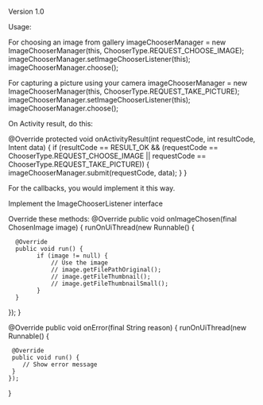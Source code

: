 Version 1.0

Usage:

For choosing an image from gallery
imageChooserManager = new ImageChooserManager(this, ChooserType.REQUEST_CHOOSE_IMAGE);
imageChooserManager.setImageChooserListener(this);
imageChooserManager.choose();

For capturing a picture using your camera
imageChooserManager = new ImageChooserManager(this, ChooserType.REQUEST_TAKE_PICTURE);
imageChooserManager.setImageChooserListener(this);
imageChooserManager.choose();

On Activity result, do this:

@Override
protected void onActivityResult(int requestCode, int resultCode, Intent data) {
    if (resultCode == RESULT_OK
                && (requestCode == ChooserType.REQUEST_CHOOSE_IMAGE || requestCode == ChooserType.REQUEST_TAKE_PICTURE)) {
        imageChooserManager.submit(requestCode, data);
    }
}

For the callbacks, you would implement it this way.

Implement the ImageChooserListener interface

Override these methods:
@Override
public void onImageChosen(final ChosenImage image) {
   runOnUiThread(new Runnable() {

      @Override
      public void run() {
        	if (image != null) {
				// Use the image
				// image.getFilePathOriginal();
				// image.getFileThumbnail();
				// image.getFileThumbnailSmall();
            }
      }
   });
}

@Override
public void onError(final String reason) {
   runOnUiThread(new Runnable() {

     @Override
     public void run() {
     	// Show error message
     }
    });
}
       
